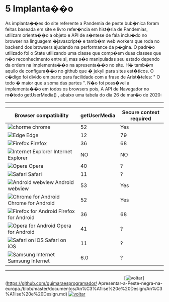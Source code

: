 # 5 Implanta��o
As implanta��es do site referente a Pandemia de peste bub�nica foram feitas baseada em site e livro refer�ncia em hist�ria de Pandemias, utilizam orienta��o a objeto e API de s�ntese de fala inclu�do no browser na linguagem �javascript� e tamb�m web workers que roda no backend dos browsers ajudando na performance da p�gina.
O padr�o utilizado foi o State utilizando uma classe que comp�em duas classes que n�o reconhecimento entre si, mas s�o manipuladas seu estado dependo da ordem na implementa��o na apresenta��o no site.
H� tamb�m aquilo de configura��o no github que � jekyll para sites est�ticos.
O c�digo foi divido em parte para facilidade com a frase de Arist�teles:
" O todo � maior que a soma das partes ".
N�o foi poss�vel a implementa��o em todos os browsers pois, A API de Navegador no m�todo getUserMedia() ,  abaixo uma tabela do dia 26 de mar�o de 2020:
***
Browser compatibility |getUserMedia | Secure context required 
----------------------| ------------|----------------------	
![chorme]( https://img.icons8.com/metro/26/000000/chrome.png) chrome 		     |52		    |Yes
![Edge](https://img.icons8.com/metro/26/000000/ms-edge.png) Edge			     |12		   |79
![Firefox](https://img.icons8.com/metro/26/000000/firefox.png) Firefox			|36		   |68
![Internet Explorer](https://img.icons8.com/metro/26/000000/internet-explorer.png) Internet Explorer    |NO		   |NO
![Opera](https://img.icons8.com/metro/26/000000/opera.png) Opera  		     |40		   |?
![Safari](https://img.icons8.com/ios-filled/26/000000/safari.png) Safari 		     |11 		   |?
![Android webview](https://img.icons8.com/metro/26/000000/android-os.png) Android webview	     | 53	 	  |Yes 
![Chrome for Android](https://img.icons8.com/metro/26/000000/chrome.png) Chrome for Android    |52          |Yes
![Firefox for Android](https://img.icons8.com/metro/26/000000/firefox.png)  Firefox for Android |36		   |68
![Opera for Android](https://img.icons8.com/metro/26/000000/opera.png) Opera for Android	|41 		   |?
![Safari on iOS](https://img.icons8.com/material-rounded/26/000000/adventures.png) Safari on iOS 	     |11 	        |?
![Samsung Internet](https://img.icons8.com/pastel-glyph/26/000000/internet.png) Samsung Internet     |6.0           |?
***
&nbsp;&nbsp;&nbsp;&nbsp;&nbsp;&nbsp;&nbsp;&nbsp;&nbsp;&nbsp;&nbsp;&nbsp;&nbsp;&nbsp; &nbsp; &nbsp; &nbsp; &nbsp; &nbsp; &nbsp; &nbsp; &nbsp;&nbsp; &nbsp; &nbsp; &nbsp; &nbsp; &nbsp; &nbsp; &nbsp; &nbsp; &nbsp;   &nbsp; &nbsp; &nbsp; &nbsp; &nbsp; &nbsp; &nbsp;&nbsp; &nbsp; &nbsp; &nbsp; &nbsp; &nbsp;&nbsp; &nbsp; &nbsp; &nbsp;&nbsp; &nbsp; &nbsp; &nbsp;&nbsp; &nbsp; &nbsp; &nbsp; [![voltar](https://img.icons8.com/material-sharp/24/000000/circled-left-2.png )](https://github.com/guimaraesprogramador/ Apresentar-a-Peste-negra-na-europa./blob/master/documentos/An%C3%A1lise%20e%20Design/An%C3%A1lise%20e%20Design.md)  [![voltar](https://img.icons8.com/material-sharp/24/000000/circled-right-2.png )]( https://github.com/guimaraesprogramador/Apresentar-a-Peste-negra-na-europa./blob/master/documentos/Testes/Testes.md)
